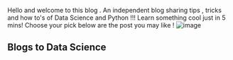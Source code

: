 Hello and welcome to this blog .
An independent blog sharing tips , tricks and how to's of Data Science and Python !!! Learn something cool just in 5 mins! Choose your pick below are the post you may like !
![image](https://user-images.githubusercontent.com/64553800/96010171-23309300-0e5f-11eb-96db-d4f200928a53.png)

## Blogs to Data Science


